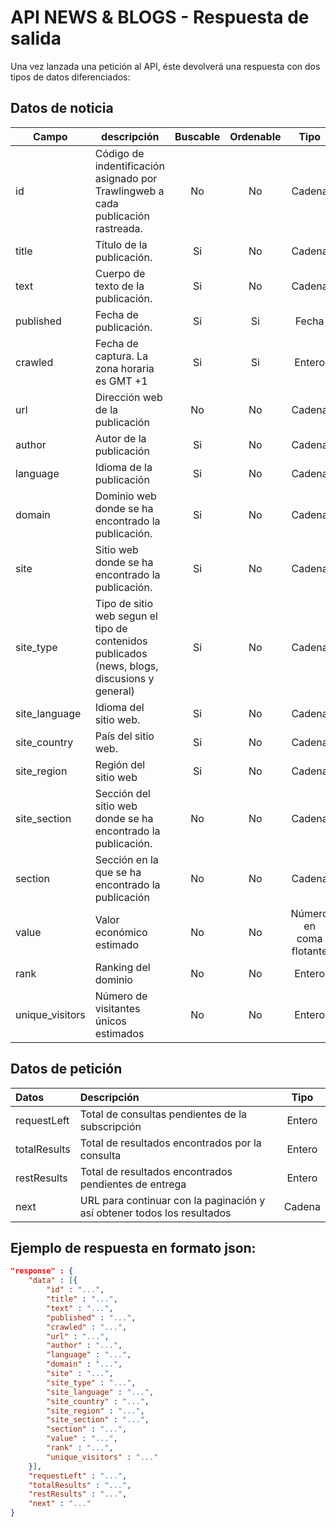 # API NEWS & BLOGS - Respuesta de salida

Una vez lanzada una petición al API, éste devolverá una respuesta con dos tipos de datos diferenciados:

## Datos de noticia

| Campo           | descripción                                                                                  | Buscable | Ordenable |          Tipo           |           Formato           |
| --------------- | -------------------------------------------------------------------------------------------- | :------: | :-------: | :---------------------: | :-------------------------: |
| id              | Código de indentificación asignado por Trawlingweb a cada publicación rastreada.             |    No    |    No     |         Cadena          |                             |
| title           | Título de la publicación.                                                                    |    Si    |    No     |         Cadena          |                             |
| text            | Cuerpo de texto de la publicación.                                                           |    Si    |    No     |         Cadena          |                             |
| published       | Fecha de publicación.                                                                        |    Si    |    Si     |          Fecha          |        ISO 8601-UTC         |
| crawled         | Fecha de captura. La zona horaria es GMT +1                                                  |    Si    |    Si     |         Entero          | UNIX Timestamp milisegundos |
| url             | Dirección web de la publicación                                                              |    No    |    No     |         Cadena          |                             |
| author          | Autor de la publicación                                                                      |    Si    |    No     |         Cadena          |                             |
| language        | Idioma de la publicación                                                                     |    Si    |    No     |         Cadena          |          ISO 639-1          |
| domain          | Dominio web donde se ha encontrado la publicación.                                           |    Si    |    No     |         Cadena          |                             |
| site            | Sitio web donde se ha encontrado la publicación.                                             |    Si    |    No     |         Cadena          |                             |
| site_type       | Tipo de sitio web segun el tipo de contenidos publicados (news, blogs, discusions y general) |    Si    |    No     |         Cadena          |                             |
| site_language   | Idioma del sitio web.                                                                        |    Si    |    No     |         Cadena          |          ISO 639-1          |
| site_country    | País del sitio web.                                                                          |    Si    |    No     |         Cadena          |         ISO 3166-2          |
| site_region     | Región del sitio web                                                                         |    Si    |    No     |         Cadena          |        ISO 3166-2:ES        |
| site_section    | Sección del sitio web donde se ha encontrado la publicación.                                 |    No    |    No     |         Cadena          |                             |
| section         | Sección en la que se ha encontrado la publicación                                            |    No    |    No     |         Cadena          |                             |
| value           | Valor económico estimado                                                                     |    No    |    No     | Número en coma flotante |                             |
| rank            | Ranking del dominio                                                                          |    No    |    No     |         Entero          |                             |
| unique_visitors | Número de visitantes únicos estimados                                                        |    No    |    No     |         Entero          |                             |

## Datos de petición

| Datos        | Descripción                                                             |  Tipo  |
| :----------- | :---------------------------------------------------------------------- | :----: |
| requestLeft  | Total de consultas pendientes de la subscripción                        | Entero |
| totalResults | Total de resultados encontrados por la consulta                         | Entero |
| restResults  | Total de resultados encontrados pendientes de entrega                   | Entero |
| next         | URL para continuar con la paginación y así obtener todos los resultados | Cadena |

## Ejemplo de respuesta en formato json:

```json
"response" : {
    "data" : [{
        "id" : "...",
        "title" : "...",
        "text" : "...",
        "published" : "...",
        "crawled" : "...",
        "url" : "...",
        "author" : "...",
        "language" : "...",
        "domain" : "...",
        "site" : "...",
        "site_type" : "...",
        "site_language" : "...",
        "site_country" : "...",
        "site_region" : "...",
        "site_section" : "...",
        "section" : "...",
        "value" : "...",
        "rank" : "...",
        "unique_visitors" : "..."
    }],
    "requestLeft" : "...",
    "totalResults" : "...",
    "restResults" : "...",
    "next" : "..."
}
```
